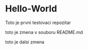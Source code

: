 # Hello-World
Toto je prvni testovaci repozitar

toto je zmena v souboru README.md

toto je dalsi zmena
